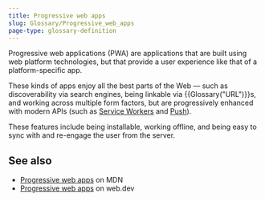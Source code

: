 ```yaml
---
title: Progressive web apps
slug: Glossary/Progressive_web_apps
page-type: glossary-definition
---
```




Progressive web applications (PWA) are applications that are built using web platform technologies, but that provide a user experience like that of a platform-specific app.

These kinds of apps enjoy all the best parts of the Web — such as discoverability via search engines, being linkable via {{Glossary("URL")}}s, and working across multiple form factors, but are progressively enhanced with modern APIs (such as [Service Workers](/Web/API/Service_Worker_API) and [Push](/Web/API/Push_API)).

These features include being installable, working offline, and being easy to sync with and re-engage the user from the server.

## See also

- [Progressive web apps](/Web/Progressive_web_apps) on MDN
- [Progressive web apps](https://web.dev/explore/progressive-web-apps) on web.dev
